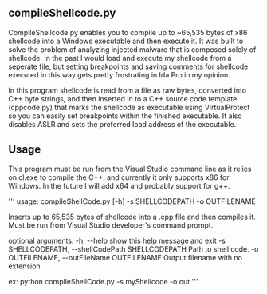 ## compileShellcode.py

CompileShellcode.py enables you to compile up to ~65,535 bytes of x86 shellcode into a Windows executable and then execute it. It was built to solve the problem of analyzing injected malware that is composed solely of shellcode. In the past I would load and execute my shellcode from a seperate file, but setting breakpoints and saving comments for shellcode executed in this way gets pretty frustrating in Ida Pro in my opinion.

In this program shellcode is read from a file as raw bytes, converted into C++ byte strings, and then inserted in to a C++ source code template (cppcode.py) that marks the shellcode as executable using VirtualProtect so you can easily set breakpoints within the finished executable. It also disables ASLR and sets the preferred load address of the executable. 

## Usage

This program must be run from the Visual Studio command line as it relies on cl.exe to compile the C++, and currently it only supports x86 for Windows. In the future I will add x64 and probably support for g++.

'''
usage: compileShellCode.py [-h] -s SHELLCODEPATH -o OUTFILENAME

Inserts up to 65,535 bytes of shellcode into a .cpp file and then compiles it.
Must be run from Visual Studio developer's command prompt.

optional arguments:
  -h, --help            show this help message and exit
  -s SHELLCODEPATH, --shellCodePath SHELLCODEPATH
                        Path to shell code.
  -o OUTFILENAME, --outFileName OUTFILENAME
                        Output filename with no extension

ex: python compileShellCode.py -s myShellcode -o out
'''

